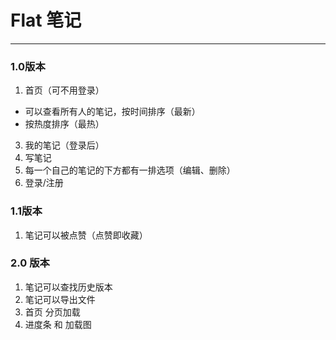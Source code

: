 # Flat 笔记
---
### 1.0版本
1. 首页（可不用登录）
  * 可以查看所有人的笔记，按时间排序（最新）
  * 按热度排序（最热）
3. 我的笔记（登录后）
4. 写笔记
5. 每一个自己的笔记的下方都有一排选项（编辑、删除）
6. 登录/注册

### 1.1版本
1. 笔记可以被点赞（点赞即收藏）

### 2.0 版本
1. 笔记可以查找历史版本
2. 笔记可以导出文件
3. 首页 分页加载
4. 进度条 和 加载图